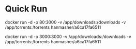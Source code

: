 # Quick Run
docker run -d -p 80:3000 -v /app/downloads:/downloads -v /app/torrents:/torrents hanmasher/a6ca17fa6511

docker run -d -p 3000:3000 -v /app/downloads:/downloads -v /app/torrents:/torrents hanmasher/a6ca17fa6511

